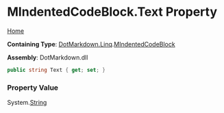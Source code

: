 <a name="_top"></a>

# MIndentedCodeBlock\.Text Property

[Home](../../../../README.md#_top)

**Containing Type**: [DotMarkdown.Linq](../../README.md#_top)\.[MIndentedCodeBlock](../README.md#_top)

**Assembly**: DotMarkdown\.dll

```csharp
public string Text { get; set; }
```

### Property Value

System\.[String](https://docs.microsoft.com/en-us/dotnet/api/system.string)

